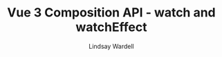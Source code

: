 ---
link: "https://labs.thisdot.co/blog/vue-3-composition-api-watch-and-watcheffect"
pubDate: 2021-04-29
title: "Vue 3 Composition API - watch and watchEffect"
author: "Lindsay Wardell"
image: "/blog/vue-watch-watcheffect.png"
tags:
  - Vue
  - Javascript
  - Web Development
name: 'This Dot Labs'
type: Programming
---